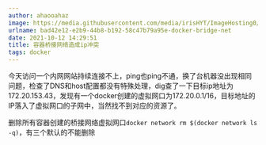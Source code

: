 ```yaml
---
author: ahaooahaz
image: https://media.githubusercontent.com/media/irisHYT/ImageHosting0/main/images/mmexport1635076881455.webp
urlname: bad42e12-e2b9-44b8-b192-58c47b79a95e-docker-bridge-net
date: 2021-10-12 14:29:51
title: 容器桥接网络造成ip冲突
tags: docker
---
```


今天访问一个内网网站持续连接不上，ping也ping不通，换了台机器没出现相同问题，检查了DNS和host配置都没有特殊处理，dig查了一下目标ip地址为172.20.153.43，发现有一个docker创建的虚拟网口为172.20.0.1/16，目标地址的IP落入了虚拟网口的子网中，当然找不到对应的资源了。

删除所有容器创建的桥接网络虚拟网口`docker network rm $(docker network ls -q)`，有三个默认的不能删除
